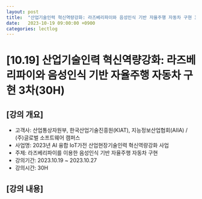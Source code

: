 ```yaml
---
layout: post
title:  "산업기술인력 혁신역량강화: 라즈베리파이와 음성인식 기반 자율주행 자동차 구현 3차(30H)"
date:   2023-10-19 09:00:00 +0900
categories: lectlog
---
```


# [10.19] 산업기술인력 혁신역량강화: 라즈베리파이와 음성인식 기반 자율주행 자동차 구현 3차(30H)

## [강의 개요]

* 고객사: 산업통상자원부, 한국산업기술진흥원(KIAT), 지능정보산업협회(AIIA) / (주)글로벌 소프트웨어 캠퍼스
* 사업명: 2023년 AI 융합 IoT가전 산업현장기술인력 혁신역량강화 사업
* 주제: 라즈베리파이를 이용한 음성인식 기반 자율주행 자동차 구현
* 강의기간: 2023.10.19 ~ 2023.10.27
* 강의시간: 30H

## [강의 내용]

